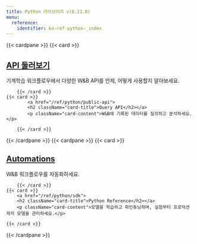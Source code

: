 ```yaml
---
title: Python 라이브러리 v(0.21.0)
menu:
  reference:
    identifier: ko-ref-python-_index
---
```


{{< cardpane >}}
    {{< card >}}
            <a href="/ref/python/python_api_walkthrough">
            <h2 className="card-title">API 둘러보기</h2></a>
            <p className="card-content">기계학습 워크플로우에서 다양한 W&B API를 언제, 어떻게 사용할지 알아보세요.</p>
        
        {{< /card >}}
    {{< card >}}
            <a href="/ref/python/public-api">
            <h2 className="card-title">Query API</h2></a>
            <p className="card-content">W&B에 기록된 데이터를 질의하고 분석하세요.</p>
        
        {{< /card >}}
{{< /cardpane >}}
{{< cardpane >}}
    {{< card >}}
            <a href="/ref/python/automations">
            <h2 className="card-title">Automations</h2></a>
            <p className="card-content">W&B 워크플로우를 자동화하세요.</p>
        
        {{< /card >}}
    {{< card >}}
        <a href="/ref/python/sdk">
        <h2 className="card-title">Python Reference</h2></a>
        <p className="card-content">모델을 학습하고 파인튜닝하며, 실험부터 프로덕션까지 모델을 관리하세요.</p>
    
    {{< /card >}}
{{< /cardpane >}}
